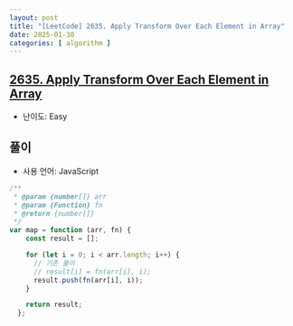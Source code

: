 ```yaml
---
layout: post
title: "[LeetCode] 2635. Apply Transform Over Each Element in Array"
date: 2025-01-30
categories: [ algorithm ]
---
```


## [2635. Apply Transform Over Each Element in Array](https://leetcode.com/problems/apply-transform-over-each-element-in-array/description/?envType=study-plan-v2&envId=30-days-of-javascript)

- 난이도: Easy

## 풀이

- 사용 언어: JavaScript

```javascript
/**
 * @param {number[]} arr
 * @param {Function} fn
 * @return {number[]}
 */
var map = function (arr, fn) {
    const result = [];

    for (let i = 0; i < arr.length; i++) {
      // 기존 풀이
      // result[i] = fn(arr[i], i);
      result.push(fn(arr[i], i));
    }

    return result;
  };
```